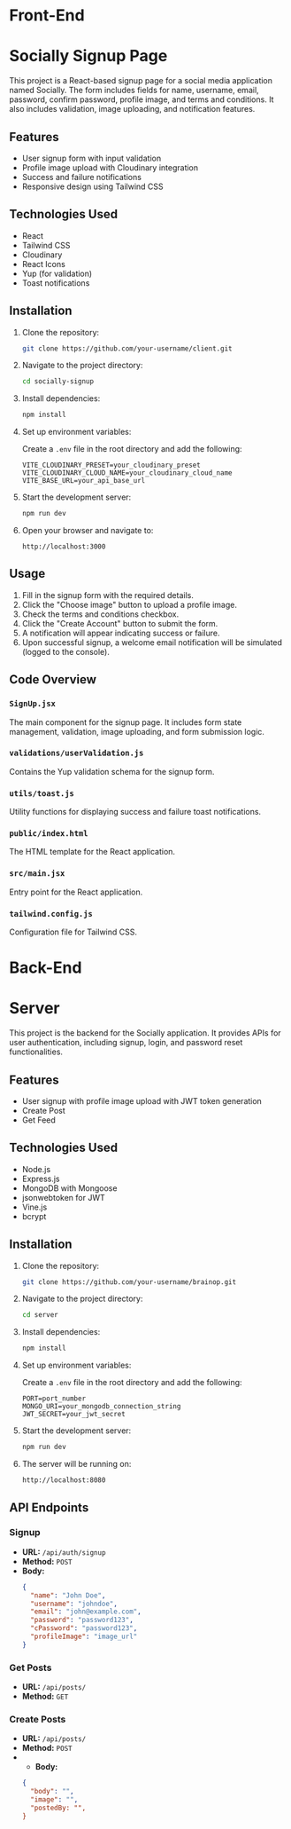 # Front-End

# Socially Signup Page

This project is a React-based signup page for a social media application named Socially. The form includes fields for name, username, email, password, confirm password, profile image, and terms and conditions. It also includes validation, image uploading, and notification features.

## Features

- User signup form with input validation
- Profile image upload with Cloudinary integration
- Success and failure notifications
- Responsive design using Tailwind CSS

## Technologies Used

- React
- Tailwind CSS
- Cloudinary
- React Icons
- Yup (for validation)
- Toast notifications

## Installation

1. Clone the repository:

    ```bash
    git clone https://github.com/your-username/client.git
    ```

2. Navigate to the project directory:

    ```bash
    cd socially-signup
    ```

3. Install dependencies:

    ```bash
    npm install
    ```

4. Set up environment variables:

    Create a `.env` file in the root directory and add the following:

    ```env
    VITE_CLOUDINARY_PRESET=your_cloudinary_preset
    VITE_CLOUDINARY_CLOUD_NAME=your_cloudinary_cloud_name
    VITE_BASE_URL=your_api_base_url
    ```

5. Start the development server:

    ```bash
    npm run dev
    ```

6. Open your browser and navigate to:

    ```
    http://localhost:3000
    ```

## Usage

1. Fill in the signup form with the required details.
2. Click the "Choose image" button to upload a profile image.
3. Check the terms and conditions checkbox.
4. Click the "Create Account" button to submit the form.
5. A notification will appear indicating success or failure.
6. Upon successful signup, a welcome email notification will be simulated (logged to the console).

## Code Overview

### `SignUp.jsx`

The main component for the signup page. It includes form state management, validation, image uploading, and form submission logic.

### `validations/userValidation.js`

Contains the Yup validation schema for the signup form.

### `utils/toast.js`

Utility functions for displaying success and failure toast notifications.

### `public/index.html`

The HTML template for the React application.

### `src/main.jsx`

Entry point for the React application.

### `tailwind.config.js`

Configuration file for Tailwind CSS.


# Back-End

# Server

This project is the backend for the Socially application. It provides APIs for user authentication, including signup, login, and password reset functionalities.

## Features

- User signup with profile image upload with JWT token generation
- Create Post
- Get Feed
## Technologies Used

- Node.js
- Express.js
- MongoDB with Mongoose
- jsonwebtoken for JWT
- Vine.js
- bcrypt

## Installation

1. Clone the repository:

    ```bash
    git clone https://github.com/your-username/brainop.git
    ```

2. Navigate to the project directory:

    ```bash
    cd server
    ```

3. Install dependencies:

    ```bash
    npm install
    ```

4. Set up environment variables:

    Create a `.env` file in the root directory and add the following:

    ```env
    PORT=port_number
    MONGO_URI=your_mongodb_connection_string
    JWT_SECRET=your_jwt_secret
    ```

5. Start the development server:

    ```bash
    npm run dev
    ```

6. The server will be running on:

    ```
    http://localhost:8080
    ```

## API Endpoints

### Signup

- **URL:** `/api/auth/signup`
- **Method:** `POST`
- **Body:**
  ```json
  {
    "name": "John Doe",
    "username": "johndoe",
    "email": "john@example.com",
    "password": "password123",
    "cPassword": "password123",
    "profileImage": "image_url"
  }

### Get Posts

- **URL:** `/api/posts/`
- **Method:** `GET`

### Create Posts

- **URL:** `/api/posts/`
- **Method:** `POST`
- - **Body:**
  ```json
  {
    "body": "",
    "image": "",
    "postedBy: "",
  }

